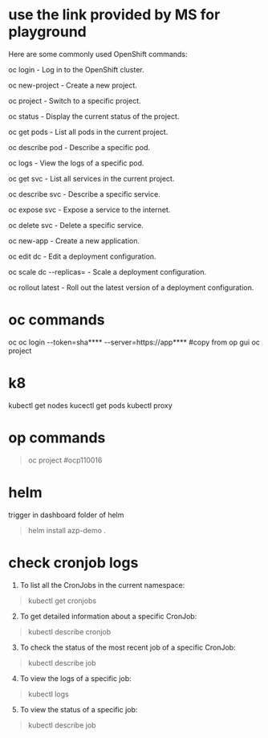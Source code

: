 # use the link provided by MS for playground

Here are some commonly used OpenShift commands:

oc login - Log in to the OpenShift cluster.

oc new-project <project-name> - Create a new project.

oc project <project-name> - Switch to a specific project.

oc status - Display the current status of the project.

oc get pods - List all pods in the current project.

oc describe pod <pod-name> - Describe a specific pod.

oc logs <pod-name> - View the logs of a specific pod.

oc get svc - List all services in the current project.

oc describe svc <service-name> - Describe a specific service.

oc expose svc <service-name> - Expose a service to the internet.

oc delete svc <service-name> - Delete a specific service.

oc new-app - Create a new application.

oc edit dc <deployment-config> - Edit a deployment configuration.

oc scale dc <deployment-config> --replicas=<number> - Scale a deployment configuration.

oc rollout latest <deployment-config> - Roll out the latest version of a deployment configuration.


# oc commands
oc
oc login --token=sha**** --server=https://app****  #copy from op gui
oc project

# k8
kubectl get nodes
kucectl get pods
kubectl proxy

# op commands
> oc project <projectname> #ocp110016

# helm
trigger in dashboard folder of helm
> helm install azp-demo .

# check cronjob logs
1. To list all the CronJobs in the current namespace:
> kubectl get cronjobs

2. To get detailed information about a specific CronJob:
> kubectl describe cronjob <cronjob-name>

3. To check the status of the most recent job of a specific CronJob:
> kubectl describe job <job-name>

4. To view the logs of a specific job:
> kubectl logs <pod-name>

5. To view the status of a specific job:
> kubectl describe job <job-name>

